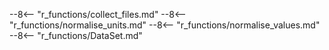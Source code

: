 
--8<-- "r_functions/collect_files.md"
--8<-- "r_functions/normalise_units.md"
--8<-- "r_functions/normalise_values.md"
--8<-- "r_functions/DataSet.md"
